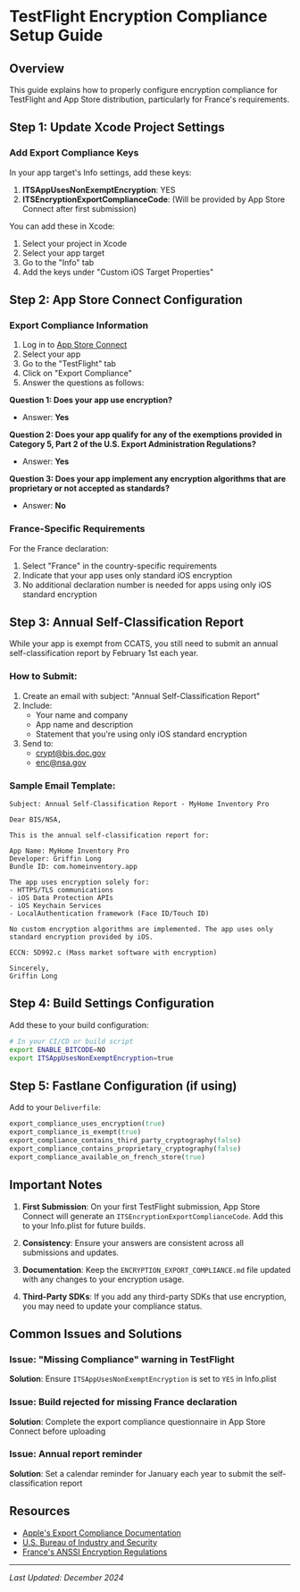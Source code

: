 # TestFlight Encryption Compliance Setup Guide

## Overview
This guide explains how to properly configure encryption compliance for TestFlight and App Store distribution, particularly for France's requirements.

## Step 1: Update Xcode Project Settings

### Add Export Compliance Keys
In your app target's Info settings, add these keys:

1. **ITSAppUsesNonExemptEncryption**: YES
2. **ITSEncryptionExportComplianceCode**: (Will be provided by App Store Connect after first submission)

You can add these in Xcode:
1. Select your project in Xcode
2. Select your app target
3. Go to the "Info" tab
4. Add the keys under "Custom iOS Target Properties"

## Step 2: App Store Connect Configuration

### Export Compliance Information
1. Log in to [App Store Connect](https://appstoreconnect.apple.com)
2. Select your app
3. Go to the "TestFlight" tab
4. Click on "Export Compliance"
5. Answer the questions as follows:

**Question 1: Does your app use encryption?**
- Answer: **Yes**

**Question 2: Does your app qualify for any of the exemptions provided in Category 5, Part 2 of the U.S. Export Administration Regulations?**
- Answer: **Yes**

**Question 3: Does your app implement any encryption algorithms that are proprietary or not accepted as standards?**
- Answer: **No**

### France-Specific Requirements
For the France declaration:
1. Select "France" in the country-specific requirements
2. Indicate that your app uses only standard iOS encryption
3. No additional declaration number is needed for apps using only iOS standard encryption

## Step 3: Annual Self-Classification Report

While your app is exempt from CCATS, you still need to submit an annual self-classification report by February 1st each year.

### How to Submit:
1. Create an email with subject: "Annual Self-Classification Report"
2. Include:
   - Your name and company
   - App name and description
   - Statement that you're using only iOS standard encryption
3. Send to:
   - crypt@bis.doc.gov
   - enc@nsa.gov

### Sample Email Template:
```
Subject: Annual Self-Classification Report - MyHome Inventory Pro

Dear BIS/NSA,

This is the annual self-classification report for:

App Name: MyHome Inventory Pro
Developer: Griffin Long
Bundle ID: com.homeinventory.app

The app uses encryption solely for:
- HTTPS/TLS communications
- iOS Data Protection APIs
- iOS Keychain Services
- LocalAuthentication framework (Face ID/Touch ID)

No custom encryption algorithms are implemented. The app uses only standard encryption provided by iOS.

ECCN: 5D992.c (Mass market software with encryption)

Sincerely,
Griffin Long
```

## Step 4: Build Settings Configuration

Add these to your build configuration:

```bash
# In your CI/CD or build script
export ENABLE_BITCODE=NO
export ITSAppUsesNonExemptEncryption=true
```

## Step 5: Fastlane Configuration (if using)

Add to your `Deliverfile`:
```ruby
export_compliance_uses_encryption(true)
export_compliance_is_exempt(true)
export_compliance_contains_third_party_cryptography(false)
export_compliance_contains_proprietary_cryptography(false)
export_compliance_available_on_french_store(true)
```

## Important Notes

1. **First Submission**: On your first TestFlight submission, App Store Connect will generate an `ITSEncryptionExportComplianceCode`. Add this to your Info.plist for future builds.

2. **Consistency**: Ensure your answers are consistent across all submissions and updates.

3. **Documentation**: Keep the `ENCRYPTION_EXPORT_COMPLIANCE.md` file updated with any changes to your encryption usage.

4. **Third-Party SDKs**: If you add any third-party SDKs that use encryption, you may need to update your compliance status.

## Common Issues and Solutions

### Issue: "Missing Compliance" warning in TestFlight
**Solution**: Ensure `ITSAppUsesNonExemptEncryption` is set to `YES` in Info.plist

### Issue: Build rejected for missing France declaration
**Solution**: Complete the export compliance questionnaire in App Store Connect before uploading

### Issue: Annual report reminder
**Solution**: Set a calendar reminder for January each year to submit the self-classification report

## Resources

- [Apple's Export Compliance Documentation](https://developer.apple.com/documentation/security/complying_with_encryption_export_regulations)
- [U.S. Bureau of Industry and Security](https://www.bis.doc.gov/index.php/policy-guidance/encryption)
- [France's ANSSI Encryption Regulations](https://www.ssi.gouv.fr/en/regulation/cryptology/)

---

*Last Updated: December 2024*
